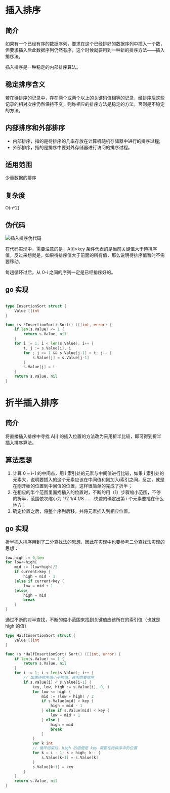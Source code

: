 # 插入排序

## 简介

如果有一个已经有序的数据序列，要求在这个已经排好的数据序列中插入一个数，但要求插入后此数据序列仍然有序，这个时候就要用到一种新的排序方法——插入排序法。

插入排序是一种稳定的内部排序算法。

## 稳定排序含义

若在待排序的记录中，存在两个或两个以上的关键码值相等的记录，经排序后这些记录的相对次序仍然保持不变，则称相应的排序方法是稳定的方法，否则是不稳定的方法。

## 内部排序和外部排序

- 内部排序，指的是待排序的几率存放在计算机随机存储器中进行的排序过程;
- 外部排序，指的是排序中要对外存储器进行访问的排序过程。

## 适用范围

少量数据的排序

## 复杂度

O(n^2)

## 伪代码

![插入排序伪代码](https://cnymw.github.io/go-study/docs/img/算法-插入排序/算法-插入排序-插入排序伪代码.png)

在代码实现中，需要注意的是，A[i]>key 条件代表的是当前关键值大于待排序值，反过来想就是，如果待排序值大于前面的所有值，那么说明待排序值暂时不需要移动。

每趟循环过后，从 0-i 之间的序列一定是已经排序好的。

## go 实现

```go

type InsertionSort struct {
	Value []int
}

func (s *InsertionSort) Sort() ([]int, error) {
	if len(s.Value) <= 1 {
		return s.Value, nil
	}
	for i := 1; i < len(s.Value); i++ {
		t, j := s.Value[i], i
		for ; j >= 1 && s.Value[j-1] > t; j-- {
			s.Value[j] = s.Value[j-1]
		}
		s.Value[j] = t
	}
	return s.Value, nil
}
```

# 折半插入排序

## 简介

将直接插入排序中寻找 A[i] 的插入位置的方法改为采用折半比较，即可得到折半插入排序算法。

## 算法思想

1. 计算 0 ~ i-1 的中间点，用 i 索引处的元素与中间值进行比较，如果 i 索引处的元素大，说明要插入的这个元素应该在中间值和刚加入i索引之间，反之，就是在刚开始的位置到中间值的位置，这样很简单的完成了折半；
2. 在相应的半个范围里面找插入的位置时，不断的用（1）步骤缩小范围，不停的折半，范围依次缩小为 1/2 1/4 1/8 .......快速的确定出第 i 个元素要插在什么地方；
3. 确定位置之后，将整个序列后移，并将元素插入到相应位置。

## go 实现

折半插入排序用到了二分查找法的思想，因此在实现中也要参考二分查找法实现的思想：

```go
low,high := 0,len
for low<=high{
	mid := (low+high)/2
	if current>key {
		high = mid - 1 
	}else if current<key {
		low = mid + 1
	}else{
		high = mid
		break
	}
}
```

通过不断的对半查找，不断的缩小范围来找到关键值应该所在的索引值（也就是 high 的值）

```go
type HalfInsertionSort struct {
	Value []int
}

func (s *HalfInsertionSort) Sort() ([]int, error) {
	if len(s.Value) <= 1 {
		return s.Value, nil
	}
	for i := 1; i < len(s.Value); i++ {
		// 如果待排序值小于前值，说明需要排序
		if s.Value[i] < s.Value[i-1] {
			key, low, high := s.Value[i], 0, i
			for low <= high {
				mid := (low + high) / 2
				if s.Value[mid] > key {
					high = mid - 1
				} else if s.Value[mid] < key {
					low = mid + 1
				} else {
					high = mid
					break
				}
			}
			var k int
			// 循环结束后，high 的值便是 key 需要在待排序中的位置
			for k = i - 1; k > high; k-- {
				s.Value[k+1] = s.Value[k]
			}
			s.Value[k+1] = key
		}
	}
	return s.Value, nil
}

```
